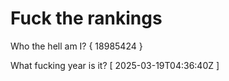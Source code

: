 # Fuck the rankings

Who the hell am I?
{ 18985424 }

What fucking year is it?
[ 2025-03-19T04:36:40Z ]
